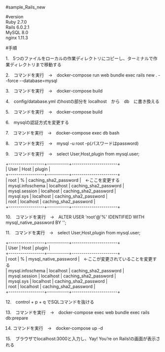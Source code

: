 #sample_Rails_new  

#version  
Ruby 2.7.0   
Rails 6.0.2.1  
MySQL 8.0  
nginx 1.11.3

#手順

1.　5つのファイルをローカルの作業ディレクトリにコピーし、ターミナルで作業ディレクトリまで移動する  

2.　コマンドを実行　→　docker-compose run web bundle exec rails new . --force --database=mysql  

3.　コマンドを実行　→　docker-compose build  

4.　config/database.yml のhostの部分を localhost　から　db　に書き換える  

5.　コマンドを実行　→　docker-compose build  

6.　mysqlの認証方式を変更する  

7.　コマンドを実行　→　docker-compose exec db bash  

8.　コマンドを実行　→　mysql -u root -p(パスワードはpassword)  

9.　コマンドを実行　→　select User,Host,plugin from mysql.user;  

+------------------+-----------+-----------------------+  
| User             | Host      | plugin                |  
+------------------+-----------+-----------------------+  
| root             | %         | caching_sha2_password |　←ここを変更する  
| mysql.infoschema | localhost | caching_sha2_password |  
| mysql.session    | localhost | caching_sha2_password |  
| mysql.sys        | localhost | caching_sha2_password |  
| root             | localhost | caching_sha2_password |  
+------------------+-----------+-----------------------+  

10.　コマンドを実行　→　ALTER USER 'root'@'%' IDENTIFIED WITH mysql_native_password BY '';  

11.　コマンドを実行　→　select User,Host,plugin from mysql.user;  

+------------------+-----------+-----------------------+  
| User             | Host      | plugin                |  
+------------------+-----------+-----------------------+  
| root             | %         | mysql_native_password |　←ここが変更されていることを変更する  
| mysql.infoschema | localhost | caching_sha2_password |  
| mysql.session    | localhost | caching_sha2_password |  
| mysql.sys        | localhost | caching_sha2_password |  
| root             | localhost | caching_sha2_password |  
+------------------+-----------+-----------------------+  

12.　control + p + q でSQLコマンドを抜ける  

13.　コマンドを実行　→　docker-compose exec web bundle exec rails db:prepare  

14.  コマンドを実行　→　docker-compose up -d  

15.　ブラウザでlocalhost:3000と入力し、Yay! You’re on Rails!の画面が表示される  
